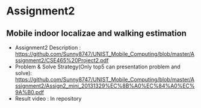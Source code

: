 # Assignment2

## Mobile indoor localizae and walking estimation

- Assignment2 Description : <https://github.com/Sunny8747/UNIST_Mobile_Computing/blob/master/Assignment2/CSE465%20Project2.pdf>
- Problem & Solve Strategy(Only top5 can presentation problem and solve): <https://github.com/Sunny8747/UNIST_Mobile_Computing/blob/master/Assignment2/Assign2_mini_20131329%EC%8B%A0%EC%84%A0%EC%9A%B0.pdf>
- Result video : In repository
